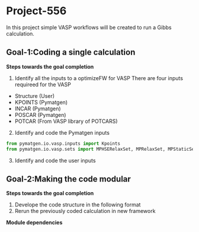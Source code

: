# Project-556
In this project simple VASP workflows will be created to run a Gibbs calculation.

## Goal-1:Coding a single calculation

**Steps towards the goal completion**

1. Identify all the inputs to a optimizeFW for VASP
There are four inputs requireed for the VASP
* Structure (User)
* KPOINTS   (Pymatgen)
* INCAR     (Pymatgen)
* POSCAR    (Pymatgen)
* POTCAR    (From VASP library of POTCARS)
2. Identify and code the Pymatgen inputs
``` python
from pymatgen.io.vasp.inputs import Kpoints
from pymatgen.io.vasp.sets import MPHSERelaxSet, MPRelaxSet, MPStaticSet
```
3. Identify and code the user inputs

## Goal-2:Making the code modular

**Steps towards the goal completion**

1. Develope the code structure in the following format
2. Rerun the previously coded calculation in new framework

**Module dependencies**